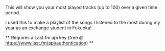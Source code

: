 This will show you your most played tracks (up to 100) over a given time period.

I used this to make a playlist of the songs I listened to the most during my year as an exchange student in Fukuoka!

** Requires a Last.fm api key (free @ https://www.last.fm/api/authentication) **
